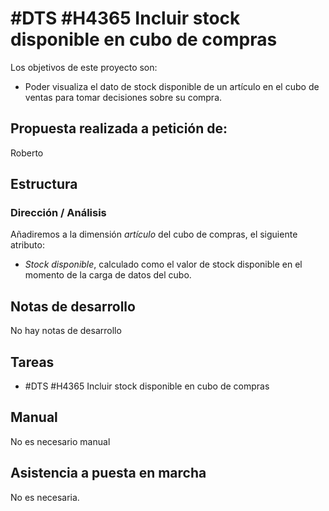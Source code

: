 # #DTS #H4365 Incluir stock disponible en cubo de compras

Los objetivos de este proyecto son:
+ Poder visualiza el dato de stock disponible de un artículo en el cubo de ventas para tomar decisiones sobre su compra.

## Propuesta realizada a petición de:
Roberto

## Estructura

### Dirección / Análisis

Añadiremos a la dimensión _artículo_ del cubo de compras, el siguiente atributo:
+ _Stock disponible_, calculado como el valor de stock disponible en el momento de la carga de datos del cubo.

## Notas de desarrollo
No hay notas de desarrollo

## Tareas
* #DTS #H4365 Incluir stock disponible en cubo de compras

## Manual
No es necesario manual

## Asistencia a puesta en marcha
No es necesaria.